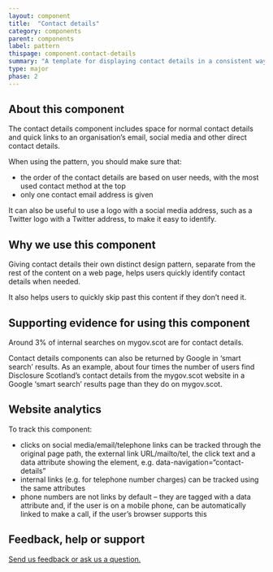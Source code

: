 ```yaml
---
layout: component
title:  "Contact details"
category: components
parent: components
label: pattern
thispage: component.contact-details
summary: "A template for displaying contact details in a consistent way across different pages."
type: major
phase: 2
---
```



## About this component

The contact details component includes space for normal contact details and quick links to an organisation’s email, social media and other direct contact details.

When using the pattern, you should make sure that:

*	the order of the contact details are based on user needs, with the most used contact method at the top
*	only one contact email address is given

It can also be useful to use a logo with a social media address, such as a Twitter logo with a Twitter address, to make it easy to identify.

## Why we use this component

Giving contact details their own distinct design pattern, separate from the rest of the content on a web page, helps users quickly identify contact details when needed.

It also helps users to quickly skip past this content if they don’t need it.

## Supporting evidence for using this component

Around 3% of internal searches on mygov.scot are for contact details.

Contact details components can also be returned by Google in ‘smart search’ results. As an example, about four times the number of users find Disclosure Scotland’s contact details from the mygov.scot website in a Google ‘smart search’ results page than they do on mygov.scot.  

## Website analytics

To track this component:

* clicks on social media/email/telephone links can be tracked through the original page path, the external link URL/mailto/tel, the click text and a data attribute showing the element, e.g. data-navigation=“contact-details”
* internal links (e.g. for telephone number charges) can be tracked using the same attributes
* phone numbers are not links by default – they are tagged with a data attribute and, if the user is on a mobile phone, can be automatically linked to make a call, if the user’s browser supports this  

## Feedback, help or support

[Send us feedback or ask us a question.](mailto:designsystem@gov.scot)  
